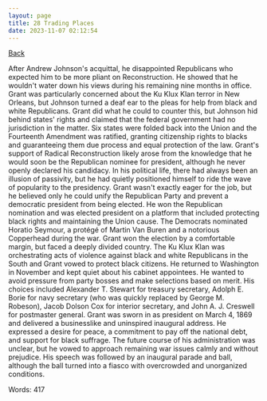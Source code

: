 ```yaml
---
layout: page
title: 28 Trading Places
date: 2023-11-07 02:12:54
---
```


[Back](./)


After Andrew Johnson's acquittal, he disappointed Republicans who expected him to be more pliant on Reconstruction. He showed that he wouldn't water down his views during his remaining nine months in office. Grant was particularly concerned about the Ku Klux Klan terror in New Orleans, but Johnson turned a deaf ear to the pleas for help from black and white Republicans. Grant did what he could to counter this, but Johnson hid behind states' rights and claimed that the federal government had no jurisdiction in the matter. Six states were folded back into the Union and the Fourteenth Amendment was ratified, granting citizenship rights to blacks and guaranteeing them due process and equal protection of the law. Grant's support of Radical Reconstruction likely arose from the knowledge that he would soon be the Republican nominee for president, although he never openly declared his candidacy. In his political life, there had always been an illusion of passivity, but he had quietly positioned himself to ride the wave of popularity to the presidency. Grant wasn't exactly eager for the job, but he believed only he could unify the Republican Party and prevent a democratic president from being elected. He won the Republican nomination and was elected president on a platform that included protecting black rights and maintaining the Union cause. The Democrats nominated Horatio Seymour, a protégé of Martin Van Buren and a notorious Copperhead during the war. Grant won the election by a comfortable margin, but faced a deeply divided country. The Ku Klux Klan was orchestrating acts of violence against black and white Republicans in the South and Grant vowed to protect black citizens. He returned to Washington in November and kept quiet about his cabinet appointees. He wanted to avoid pressure from party bosses and make selections based on merit. His choices included Alexander T. Stewart for treasury secretary, Adolph E. Borie for navy secretary (who was quickly replaced by George M. Robeson), Jacob Dolson Cox for interior secretary, and John A. J. Creswell for postmaster general. Grant was sworn in as president on March 4, 1869 and delivered a businesslike and uninspired inaugural address. He expressed a desire for peace, a commitment to pay off the national debt, and support for black suffrage. The future course of his administration was unclear, but he vowed to approach remaining war issues calmly and without prejudice. His speech was followed by an inaugural parade and ball, although the ball turned into a fiasco with overcrowded and unorganized conditions.

Words: 417
